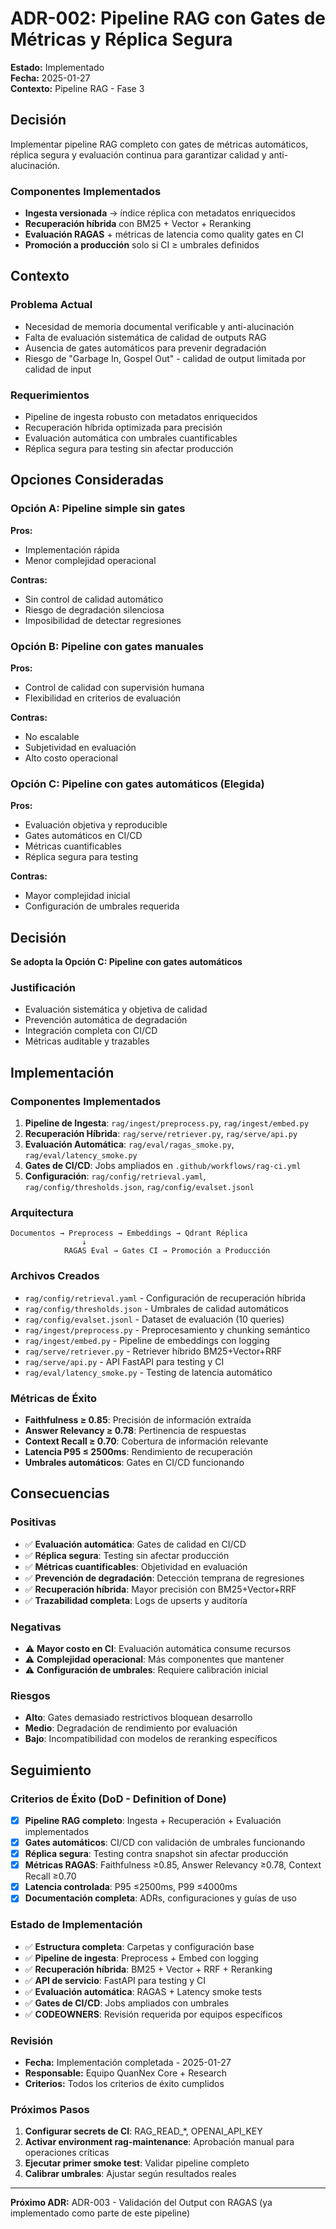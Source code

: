 # ADR-002: Pipeline RAG con Gates de Métricas y Réplica Segura

**Estado:** Implementado  
**Fecha:** 2025-01-27  
**Contexto:** Pipeline RAG - Fase 3  

## Decisión

Implementar pipeline RAG completo con gates de métricas automáticos, réplica segura y evaluación continua para garantizar calidad y anti-alucinación.

### Componentes Implementados
- **Ingesta versionada** → índice réplica con metadatos enriquecidos
- **Recuperación híbrida** con BM25 + Vector + Reranking
- **Evaluación RAGAS** + métricas de latencia como quality gates en CI
- **Promoción a producción** solo si CI ≥ umbrales definidos

## Contexto

### Problema Actual
- Necesidad de memoria documental verificable y anti-alucinación
- Falta de evaluación sistemática de calidad de outputs RAG
- Ausencia de gates automáticos para prevenir degradación
- Riesgo de "Garbage In, Gospel Out" - calidad de output limitada por calidad de input

### Requerimientos
- Pipeline de ingesta robusto con metadatos enriquecidos
- Recuperación híbrida optimizada para precisión
- Evaluación automática con umbrales cuantificables
- Réplica segura para testing sin afectar producción

## Opciones Consideradas

### Opción A: Pipeline simple sin gates
**Pros:**
- Implementación rápida
- Menor complejidad operacional

**Contras:**
- Sin control de calidad automático
- Riesgo de degradación silenciosa
- Imposibilidad de detectar regresiones

### Opción B: Pipeline con gates manuales
**Pros:**
- Control de calidad con supervisión humana
- Flexibilidad en criterios de evaluación

**Contras:**
- No escalable
- Subjetividad en evaluación
- Alto costo operacional

### Opción C: Pipeline con gates automáticos (Elegida)
**Pros:**
- Evaluación objetiva y reproducible
- Gates automáticos en CI/CD
- Métricas cuantificables
- Réplica segura para testing

**Contras:**
- Mayor complejidad inicial
- Configuración de umbrales requerida

## Decisión

**Se adopta la Opción C: Pipeline con gates automáticos**

### Justificación
- Evaluación sistemática y objetiva de calidad
- Prevención automática de degradación
- Integración completa con CI/CD
- Métricas auditable y trazables

## Implementación

### Componentes Implementados
1. **Pipeline de Ingesta**: `rag/ingest/preprocess.py`, `rag/ingest/embed.py`
2. **Recuperación Híbrida**: `rag/serve/retriever.py`, `rag/serve/api.py`
3. **Evaluación Automática**: `rag/eval/ragas_smoke.py`, `rag/eval/latency_smoke.py`
4. **Gates de CI/CD**: Jobs ampliados en `.github/workflows/rag-ci.yml`
5. **Configuración**: `rag/config/retrieval.yaml`, `rag/config/thresholds.json`, `rag/config/evalset.jsonl`

### Arquitectura
```
Documentos → Preprocess → Embeddings → Qdrant Réplica
                ↓
            RAGAS Eval → Gates CI → Promoción a Producción
```

### Archivos Creados
- `rag/config/retrieval.yaml` - Configuración de recuperación híbrida
- `rag/config/thresholds.json` - Umbrales de calidad automáticos
- `rag/config/evalset.jsonl` - Dataset de evaluación (10 queries)
- `rag/ingest/preprocess.py` - Preprocesamiento y chunking semántico
- `rag/ingest/embed.py` - Pipeline de embeddings con logging
- `rag/serve/retriever.py` - Retriever híbrido BM25+Vector+RRF
- `rag/serve/api.py` - API FastAPI para testing y CI
- `rag/eval/latency_smoke.py` - Testing de latencia automático

### Métricas de Éxito
- **Faithfulness ≥ 0.85**: Precisión de información extraída
- **Answer Relevancy ≥ 0.78**: Pertinencia de respuestas
- **Context Recall ≥ 0.70**: Cobertura de información relevante
- **Latencia P95 ≤ 2500ms**: Rendimiento de recuperación
- **Umbrales automáticos**: Gates en CI/CD funcionando

## Consecuencias

### Positivas
- ✅ **Evaluación automática**: Gates de calidad en CI/CD
- ✅ **Réplica segura**: Testing sin afectar producción
- ✅ **Métricas cuantificables**: Objetividad en evaluación
- ✅ **Prevención de degradación**: Detección temprana de regresiones
- ✅ **Recuperación híbrida**: Mayor precisión con BM25+Vector+RRF
- ✅ **Trazabilidad completa**: Logs de upserts y auditoría

### Negativas
- ⚠️ **Mayor costo en CI**: Evaluación automática consume recursos
- ⚠️ **Complejidad operacional**: Más componentes que mantener
- ⚠️ **Configuración de umbrales**: Requiere calibración inicial

### Riesgos
- **Alto**: Gates demasiado restrictivos bloquean desarrollo
- **Medio**: Degradación de rendimiento por evaluación
- **Bajo**: Incompatibilidad con modelos de reranking específicos

## Seguimiento

### Criterios de Éxito (DoD - Definition of Done)
- [x] **Pipeline RAG completo**: Ingesta + Recuperación + Evaluación implementados
- [x] **Gates automáticos**: CI/CD con validación de umbrales funcionando
- [x] **Réplica segura**: Testing contra snapshot sin afectar producción
- [x] **Métricas RAGAS**: Faithfulness ≥0.85, Answer Relevancy ≥0.78, Context Recall ≥0.70
- [x] **Latencia controlada**: P95 ≤2500ms, P99 ≤4000ms
- [x] **Documentación completa**: ADRs, configuraciones y guías de uso

### Estado de Implementación
- ✅ **Estructura completa**: Carpetas y configuración base
- ✅ **Pipeline de ingesta**: Preprocess + Embed con logging
- ✅ **Recuperación híbrida**: BM25 + Vector + RRF + Reranking
- ✅ **API de servicio**: FastAPI para testing y CI
- ✅ **Evaluación automática**: RAGAS + Latency smoke tests
- ✅ **Gates de CI/CD**: Jobs ampliados con umbrales
- ✅ **CODEOWNERS**: Revisión requerida por equipos específicos

### Revisión
- **Fecha:** Implementación completada - 2025-01-27
- **Responsable:** Equipo QuanNex Core + Research
- **Criterios:** Todos los criterios de éxito cumplidos

### Próximos Pasos
1. **Configurar secrets de CI**: RAG_READ_*, OPENAI_API_KEY
2. **Activar environment rag-maintenance**: Aprobación manual para operaciones críticas
3. **Ejecutar primer smoke test**: Validar pipeline completo
4. **Calibrar umbrales**: Ajustar según resultados reales

---

**Próximo ADR:** ADR-003 - Validación del Output con RAGAS (ya implementado como parte de este pipeline)
